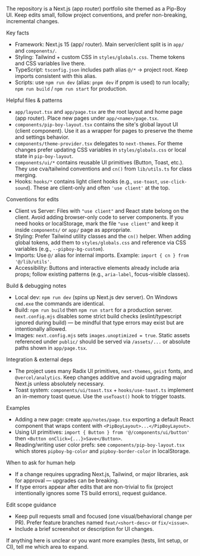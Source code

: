 The repository is a Next.js (app router) portfolio site themed as a Pip-Boy UI. Keep edits small, follow project conventions, and prefer non-breaking, incremental changes.

Key facts
- Framework: Next.js 15 (app/ router). Main server/client split is in `app/` and `components/`.
- Styling: Tailwind + custom CSS in `styles/globals.css`. Theme tokens and CSS variables live there.
- TypeScript: `tsconfig.json` includes path alias `@/*` -> project root. Keep imports consistent with this alias.
- Scripts: use `npm run dev` (alias: `pnpm dev` if pnpm is used) to run locally; `npm run build` / `npm run start` for production.

Helpful files & patterns
- `app/layout.tsx` and `app/page.tsx` are the root layout and home page (app router). Place new pages under `app/<name>/page.tsx`.
- `components/pip-boy-layout.tsx` contains the site's global layout UI (client component). Use it as a wrapper for pages to preserve the theme and settings behavior.
- `components/theme-provider.tsx` delegates to `next-themes`. For theme changes prefer updating CSS variables in `styles/globals.css` or local state in `pip-boy-layout`.
- `components/ui/*` contains reusable UI primitives (Button, Toast, etc.). They use cva/tailwind conventions and `cn()` from `lib/utils.ts` for class merging.
- Hooks: `hooks/*` contains light client hooks (e.g., `use-toast`, `use-click-sound`). These are client-only and often `'use client'` at the top.

Conventions for edits
- Client vs Server: Files with `"use client"` and React state belong on the client. Avoid adding browser-only code to server components. If you need hooks or localStorage, mark the file `"use client"` and keep it inside `components/` or `app/` page as appropriate.
- Styling: Prefer Tailwind utility classes and the `cn()` helper. When adding global tokens, add them to `styles/globals.css` and reference via CSS variables (e.g., `--pipboy-bg-custom`).
- Imports: Use `@/` alias for internal imports. Example: `import { cn } from '@/lib/utils'`.
- Accessibility: Buttons and interactive elements already include aria props; follow existing patterns (e.g., `aria-label`, focus-visible classes).

Build & debugging notes
- Local dev: `npm run dev` (spins up Next.js dev server). On Windows `cmd.exe` the commands are identical.
- Build: `npm run build` then `npm run start` for a production server. `next.config.mjs` disables some strict build checks (eslint/typescript ignored during build) — be mindful that type errors may exist but are intentionally allowed.
- Images: `next.config.mjs` sets `images.unoptimized = true`. Static assets referenced under `public/` should be served via `/assets/...` or absolute paths shown in `app/page.tsx`.

Integration & external deps
- The project uses many Radix UI primitives, `next-themes`, `geist` fonts, and `@vercel/analytics`. Keep changes additive and avoid upgrading major Next.js unless absolutely necessary.
- Toast system: `components/ui/toast.tsx` + `hooks/use-toast.ts` implement an in-memory toast queue. Use the `useToast()` hook to trigger toasts.

Examples
- Adding a new page: create `app/notes/page.tsx` exporting a default React component that wraps content with `<PipBoyLayout>...</PipBoyLayout>`.
- Using UI primitives: `import { Button } from '@/components/ui/button'` then `<Button onClick={...}>Save</Button>`.
- Reading/writing user color prefs: see `components/pip-boy-layout.tsx` which stores `pipboy-bg-color` and `pipboy-border-color` in localStorage.

When to ask for human help
- If a change requires upgrading Next.js, Tailwind, or major libraries, ask for approval — upgrades can be breaking.
- If type errors appear after edits that are non-trivial to fix (project intentionally ignores some TS build errors), request guidance.

Edit scope guidance
- Keep pull requests small and focused (one visual/behavioral change per PR). Prefer feature branches named `feat/<short-desc>` or `fix/<issue>`.
- Include a brief screenshot or description for UI changes.

If anything here is unclear or you want more examples (tests, lint setup, or CI), tell me which area to expand.
